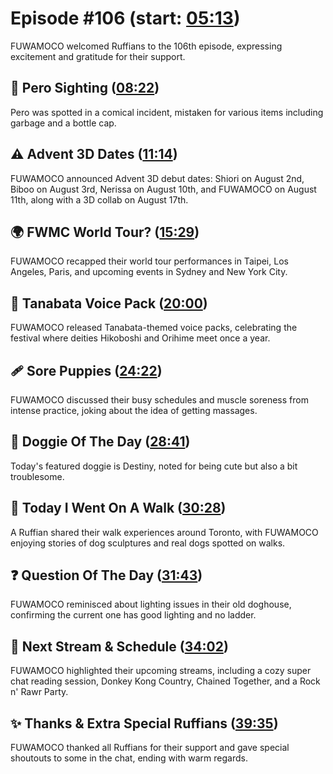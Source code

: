 # Episode #106 (start: [05:13](https://youtu.be/8cRhc2Oenas?t=05m13s))

FUWAMOCO welcomed Ruffians to the 106th episode, expressing excitement and gratitude for their support.

## 👀 Pero Sighting ([08:22](https://youtu.be/8cRhc2Oenas?t=08m22s))

Pero was spotted in a comical incident, mistaken for various items including garbage and a bottle cap.

## ⚠️ Advent 3D Dates ([11:14](https://youtu.be/8cRhc2Oenas?t=11m14s))

FUWAMOCO announced Advent 3D debut dates: Shiori on August 2nd, Biboo on August 3rd, Nerissa on August 10th, and FUWAMOCO on August 11th, along with a 3D collab on August 17th.

## 🌍 FWMC World Tour? ([15:29](https://youtu.be/8cRhc2Oenas?t=15m29s))

FUWAMOCO recapped their world tour performances in Taipei, Los Angeles, Paris, and upcoming events in Sydney and New York City.

## 📢 Tanabata Voice Pack ([20:00](https://youtu.be/8cRhc2Oenas?t=20m00s))

FUWAMOCO released Tanabata-themed voice packs, celebrating the festival where deities Hikoboshi and Orihime meet once a year.

## 🩹 Sore Puppies ([24:22](https://youtu.be/8cRhc2Oenas?t=24m22s))

FUWAMOCO discussed their busy schedules and muscle soreness from intense practice, joking about the idea of getting massages.

## 🐶 Doggie Of The Day ([28:41](https://youtu.be/8cRhc2Oenas?t=28m41s))

Today's featured doggie is Destiny, noted for being cute but also a bit troublesome.

## 🚶 Today I Went On A Walk ([30:28](https://youtu.be/8cRhc2Oenas?t=30m28s))

A Ruffian shared their walk experiences around Toronto, with FUWAMOCO enjoying stories of dog sculptures and real dogs spotted on walks.

## ❓ Question Of The Day ([31:43](https://youtu.be/8cRhc2Oenas?t=31m43s))

FUWAMOCO reminisced about lighting issues in their old doghouse, confirming the current one has good lighting and no ladder.

## 📅 Next Stream & Schedule ([34:02](https://youtu.be/8cRhc2Oenas?t=34m02s))

FUWAMOCO highlighted their upcoming streams, including a cozy super chat reading session, Donkey Kong Country, Chained Together, and a Rock n' Rawr Party.

## ✨ Thanks & Extra Special Ruffians ([39:35](https://youtu.be/8cRhc2Oenas?t=39m35s))

FUWAMOCO thanked all Ruffians for their support and gave special shoutouts to some in the chat, ending with warm regards.
